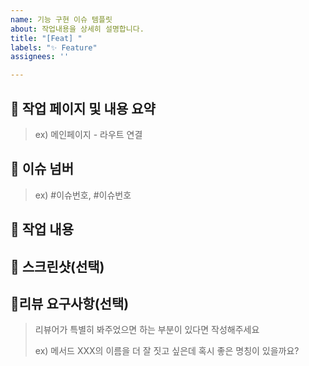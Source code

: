 ```yaml
---
name: 기능 구현 이슈 템플릿
about: 작업내용을 상세히 설명합니다.
title: "[Feat] "
labels: "✨ Feature"
assignees: ''

---
```


## 📄 작업 페이지 및 내용 요약
> ex) 메인페이지 - 라우트 연결

## 📌 이슈 넘버
> ex) #이슈번호, #이슈번호

## 📝 작업 내용

## 📸 스크린샷(선택)

## 💬리뷰 요구사항(선택)

> 리뷰어가 특별히 봐주었으면 하는 부분이 있다면 작성해주세요
>
> ex) 메서드 XXX의 이름을 더 잘 짓고 싶은데 혹시 좋은 명칭이 있을까요?
